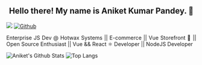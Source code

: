 <h2 align="center"> Hello there! My name is Aniket Kumar Pandey. 👋</h2>

![](https://visitor-badge.laobi.icu/badge?page_id=meet-aniket.meet-aniket)
[![Github](https://img.shields.io/github/followers/meet-aniket?label=Follow&style=social)](https://github.com/meet-aniket)  

<p align="justify">
Enterprise JS Dev @ Hotwax Systems || E-commerce || Vue Storefront 💚 || Open Source Enthusiast || Vue && React ⚛️ Developer || NodeJS Developer
</p>


![Aniket's Github Stats](https://github-readme-stats.vercel.app/api?username=meet-aniket&show_icons=true) ![Top Langs](https://github-readme-stats.vercel.app/api/top-langs/?username=meet-aniket)  

<!-- ![Top Langs](https://github-readme-stats.vercel.app/api/top-langs/?username=meet-aniket) -->
